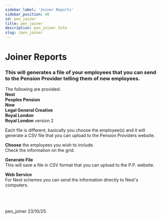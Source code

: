 ```yaml
---
sidebar_label: 'Joiner Reports'
sidebar_position: 40 
id: pen_joiner
title: pen_joiner
description: pen_joiner Info
slug: /pen_joiner
---
```


# Joiner Reports

### This will generates a file of your employees that you can send to the Pension Provider telling them of new employees.

The following are provided:  
**Nest  
Peoples Pension  
Now  
Legal General 
Creative  
Royal London  
Royal London** version 2

Each file is different, basically you choose the employee(s) and it will generate a CSV file that you can upload to the Pension Providers website.

**Choose** the employees you wish to include.  
Check the information on the grid.  

**Generate File**  
This will save a file in CSV format that you can upload to the P.P. website.  

**Web Service**  
For Nest schemes you can send the information directly to Nest's computers.
<br/>
<br/>
<br/>
<br/>
<br/>
pen_joiner 23/10/25